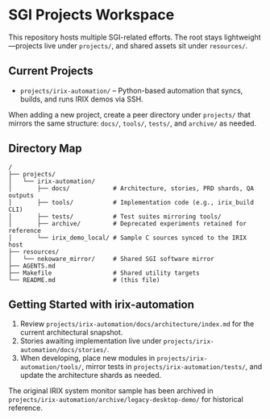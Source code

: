 # SGI Projects Workspace

This repository hosts multiple SGI-related efforts. The root stays lightweight—projects live under `projects/`, and shared assets sit under `resources/`.

## Current Projects
- `projects/irix-automation/` – Python-based automation that syncs, builds, and runs IRIX demos via SSH.

When adding a new project, create a peer directory under `projects/` that mirrors the same structure: `docs/`, `tools/`, `tests/`, and `archive/` as needed.

## Directory Map
```
/
├── projects/
│   └── irix-automation/
│       ├── docs/            # Architecture, stories, PRD shards, QA outputs
│       ├── tools/           # Implementation code (e.g., irix_build CLI)
│       ├── tests/           # Test suites mirroring tools/
│       ├── archive/         # Deprecated experiments retained for reference
│       └── irix_demo_local/ # Sample C sources synced to the IRIX host
├── resources/
│   └── nekoware_mirror/     # Shared SGI software mirror
├── AGENTS.md
├── Makefile                 # Shared utility targets
└── README.md                # (this file)
```

## Getting Started with irix-automation
1. Review `projects/irix-automation/docs/architecture/index.md` for the current architectural snapshot.
2. Stories awaiting implementation live under `projects/irix-automation/docs/stories/`.
3. When developing, place new modules in `projects/irix-automation/tools/`, mirror tests in `projects/irix-automation/tests/`, and update the architecture shards as needed.

The original IRIX system monitor sample has been archived in `projects/irix-automation/archive/legacy-desktop-demo/` for historical reference.
